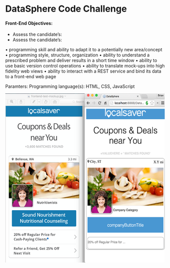 # DataSphere Code Challenge

<h4>Front-End Objectives:</h4> 

<ul>
<li>Assess the candidate’s:</li>
<li>Assess the candidate’s:</li>
</ul>
 
• programming skill and ability to adapt it to a potentially new area/concept 
• programming style, structure, organization 
• ability to understand a prescribed problem and deliver results in a short time window 
• ability to use basic version control operations 
• ability to translate mock-ups into high fidelity web views 
• ability to interact with a REST service and bind its data to a front-end web page 

Paramters: 
Programming language(s): HTML, CSS, JavaScript

<p align="center"><img src="https://raw.githubusercontent.com/brmendez/DataSphere-Code-Challenge/b9f37361247327c4611ae6d735544e0b1934ab38/images/mockupScreenShot.png" alt="Drawing" width="545" height="533 align="middle"></p>
